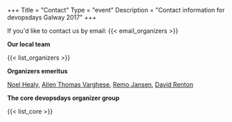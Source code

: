 +++
Title = "Contact"
Type = "event"
Description = "Contact information for devopsdays Galway 2017"
+++

If you'd like to contact us by email: {{< email_organizers >}}

**Our local team**

{{< list_organizers >}}

**Organizers emeritus**

[Noel Healy](https://www.linkedin.com/in/noel-healy-5797a328/), [Allen Thomas Varghese](https://www.linkedin.com/in/allentv/), [Remo Jansen](https://www.linkedin.com/in/remojansen/), [David Renton](https://www.linkedin.com/in/davidleerenton/)

**The core devopsdays organizer group**

{{< list_core >}}
